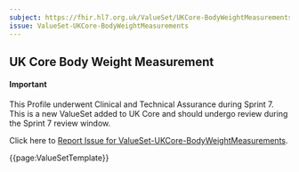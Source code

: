 ```yaml
---
subject: https://fhir.hl7.org.uk/ValueSet/UKCore-BodyWeightMeasurements
issue: ValueSet-UKCore-BodyWeightMeasurements
---
```

## UK Core Body Weight Measurement

<div id="newAsset" markdown="span" class="alert alert-success" role="alert"><h4><i class="fa fa-star"></i> Important</h4>

This Profile underwent Clinical and Technical Assurance during Sprint 7. This is a new ValueSet added to UK Core and should undergo review during the Sprint 7 review window.

Click here to <a href="https://simplifier.net/HL7FHIRUKCoreR4/ValueSet-UKCore-BodyWeightMeasurements/~issues?level=File">Report Issue for ValueSet-UKCore-BodyWeightMeasurements</a>.
</div>

{{page:ValueSetTemplate}}